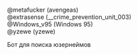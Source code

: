 @metafucker (avengeas)                                    
@extrasense (__crime_prevention_unit_003)                          
@Windows_v95 (Windows 95)                            
@yzewe (yzewe)                       
   



Бот для поиска юзернеймов

